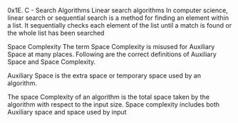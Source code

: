 0x1E. C - Search Algorithms
Linear search algorithms
In computer science, linear search or sequential search is a method for finding 
an element within a list. 
It sequentially checks each element of the list until a match is found 
or the whole list has been searched

Space Complexity
The term Space Complexity is misused for Auxiliary Space at many places. 
Following are the correct definitions of Auxiliary Space and Space Complexity. 

Auxiliary Space
is the extra space or temporary space used by an algorithm.

The space Complexity of an algorithm is the total space taken by the algorithm 
with respect to the input size. 
Space complexity includes both Auxiliary space and space used by input
